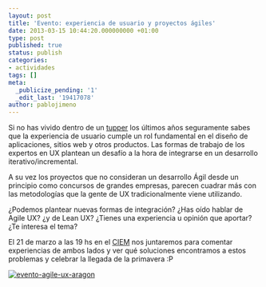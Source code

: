 ```yaml
---
layout: post
title: 'Evento: experiencia de usuario y proyectos ágiles'
date: 2013-03-15 10:44:20.000000000 +01:00
type: post
published: true
status: publish
categories:
- actividades
tags: []
meta:
  _publicize_pending: '1'
  _edit_last: '19417078'
author: pablojimeno
---
```

<div>

Si no has vivido dentro de
un [tupper](http://www.google.com/url?q=http%3A%2F%2Fsigificadoyorigen.files.wordpress.com%2F2010%2F06%2Fvivir-en-un-tupper1.jpg&sa=D&sntz=1&usg=AFQjCNHsZ3PrQxy0cxaxmfuEEAR5ilYCxw) los
últimos años seguramente sabes que la experiencia de usuario cumple un
rol fundamental en el diseño de aplicaciones, sitios web y otros
productos. Las formas de trabajo de los expertos en UX plantean un
desafío a la hora de integrarse en un desarrollo iterativo/incremental.

</div>

<div>

A su vez los proyectos que no consideran un desarrollo Ágil desde un
principio como concursos de grandes empresas, parecen cuadrar más con
las metodologías que la gente de UX tradicionalmente viene utilizando.

</div>

<div>

¿Podemos plantear nuevas formas de integración? ¿Has oído hablar de
Agile UX? ¿y de Lean UX? ¿Tienes una experiencia u opinión que aportar?
¿Te interesa el tema?

</div>

<div>

</div>

<div>

El 21 de marzo a las 19 hs en el
[CIEM](https://maps.google.es/maps?q=Avenida+de+la+Autonom%C3%ADa+n%C2%BA+7,+zaragoza&amp;hl=es&amp;ie=UTF8&amp;ll=41.661275,-0.905321&amp;spn=0.007246,0.015213&amp;sll=41.651691,-0.894981&amp;sspn=0.057976,0.121708&amp;hnear=Av+de+la+Autonomia,+50003+Zaragoza&amp;t=m&amp;z=16&amp;iwloc=A)
nos juntaremos para comentar experiencias de ambos lados y ver qué
soluciones encontramos a estos problemas y celebrar la llegada de la
primavera :P

</div>

<div>

</div>

<div style="margin-top:10px;">

[![evento-agile-ux-aragon]({{site.baseurl}}/img/posts/evento-agile-ux-aragon.png)](http://agilearagon.files.wordpress.com/2013/03/evento-agile-ux-aragon.png)

</div>
